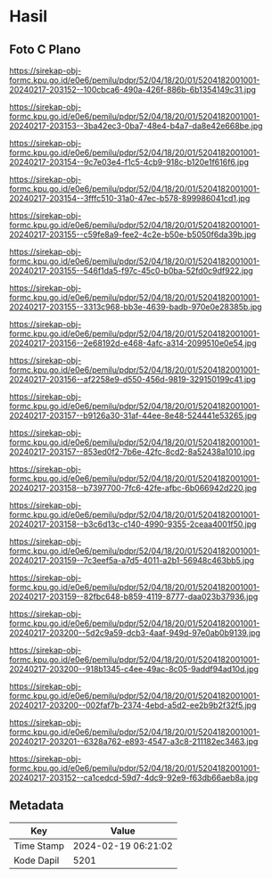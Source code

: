 # Hasil

## Foto C Plano

https://sirekap-obj-formc.kpu.go.id/e0e6/pemilu/pdpr/52/04/18/20/01/5204182001001-20240217-203152--100cbca6-490a-426f-886b-6b1354149c31.jpg

https://sirekap-obj-formc.kpu.go.id/e0e6/pemilu/pdpr/52/04/18/20/01/5204182001001-20240217-203153--3ba42ec3-0ba7-48e4-b4a7-da8e42e668be.jpg

https://sirekap-obj-formc.kpu.go.id/e0e6/pemilu/pdpr/52/04/18/20/01/5204182001001-20240217-203154--9c7e03e4-f1c5-4cb9-918c-b120e1f616f6.jpg

https://sirekap-obj-formc.kpu.go.id/e0e6/pemilu/pdpr/52/04/18/20/01/5204182001001-20240217-203154--3fffc510-31a0-47ec-b578-899986041cd1.jpg

https://sirekap-obj-formc.kpu.go.id/e0e6/pemilu/pdpr/52/04/18/20/01/5204182001001-20240217-203155--c59fe8a9-fee2-4c2e-b50e-b5050f6da39b.jpg

https://sirekap-obj-formc.kpu.go.id/e0e6/pemilu/pdpr/52/04/18/20/01/5204182001001-20240217-203155--546f1da5-f97c-45c0-b0ba-52fd0c9df922.jpg

https://sirekap-obj-formc.kpu.go.id/e0e6/pemilu/pdpr/52/04/18/20/01/5204182001001-20240217-203155--3313c968-bb3e-4639-badb-970e0e28385b.jpg

https://sirekap-obj-formc.kpu.go.id/e0e6/pemilu/pdpr/52/04/18/20/01/5204182001001-20240217-203156--2e68192d-e468-4afc-a314-2099510e0e54.jpg

https://sirekap-obj-formc.kpu.go.id/e0e6/pemilu/pdpr/52/04/18/20/01/5204182001001-20240217-203156--af2258e9-d550-456d-9819-329150199c41.jpg

https://sirekap-obj-formc.kpu.go.id/e0e6/pemilu/pdpr/52/04/18/20/01/5204182001001-20240217-203157--b9126a30-31af-44ee-8e48-524441e53265.jpg

https://sirekap-obj-formc.kpu.go.id/e0e6/pemilu/pdpr/52/04/18/20/01/5204182001001-20240217-203157--853ed0f2-7b6e-42fc-8cd2-8a52438a1010.jpg

https://sirekap-obj-formc.kpu.go.id/e0e6/pemilu/pdpr/52/04/18/20/01/5204182001001-20240217-203158--b7397700-7fc6-42fe-afbc-6b066942d220.jpg

https://sirekap-obj-formc.kpu.go.id/e0e6/pemilu/pdpr/52/04/18/20/01/5204182001001-20240217-203158--b3c6d13c-c140-4990-9355-2ceaa4001f50.jpg

https://sirekap-obj-formc.kpu.go.id/e0e6/pemilu/pdpr/52/04/18/20/01/5204182001001-20240217-203159--7c3eef5a-a7d5-4011-a2b1-56948c463bb5.jpg

https://sirekap-obj-formc.kpu.go.id/e0e6/pemilu/pdpr/52/04/18/20/01/5204182001001-20240217-203159--82fbc648-b859-4119-8777-daa023b37936.jpg

https://sirekap-obj-formc.kpu.go.id/e0e6/pemilu/pdpr/52/04/18/20/01/5204182001001-20240217-203200--5d2c9a59-dcb3-4aaf-949d-97e0ab0b9139.jpg

https://sirekap-obj-formc.kpu.go.id/e0e6/pemilu/pdpr/52/04/18/20/01/5204182001001-20240217-203200--918b1345-c4ee-49ac-8c05-9addf94ad10d.jpg

https://sirekap-obj-formc.kpu.go.id/e0e6/pemilu/pdpr/52/04/18/20/01/5204182001001-20240217-203200--002faf7b-2374-4ebd-a5d2-ee2b9b2f32f5.jpg

https://sirekap-obj-formc.kpu.go.id/e0e6/pemilu/pdpr/52/04/18/20/01/5204182001001-20240217-203201--6328a762-e893-4547-a3c8-211182ec3463.jpg

https://sirekap-obj-formc.kpu.go.id/e0e6/pemilu/pdpr/52/04/18/20/01/5204182001001-20240217-203152--ca1cedcd-59d7-4dc9-92e9-f63db66aeb8a.jpg


## Metadata

| Key        | Value               |
| ---------- | ------------------- |
| Time Stamp | 2024-02-19 06:21:02 |
| Kode Dapil | 5201                |



